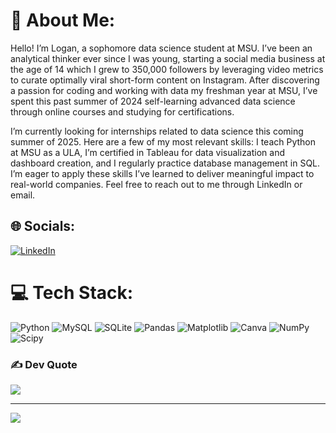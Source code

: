 # 💫 About Me:
Hello! I’m Logan, a sophomore data science student at MSU. I’ve been an analytical thinker ever since I was young, starting a social media business at the age of 14 which I grew to 350,000 followers by leveraging video metrics to curate optimally viral short-form content on Instagram. After discovering a passion for coding and working with data my freshman year at MSU, I’ve spent this past summer of 2024 self-learning advanced data science through online courses and studying for certifications.

I’m currently looking for internships related to data science this coming summer of 2025. Here are a few of my most relevant skills: I teach Python at MSU as a ULA, I’m certified in Tableau for data visualization and dashboard creation, and I regularly practice database management in SQL. I’m eager to apply these skills I’ve learned to deliver meaningful impact to real-world companies. Feel free to reach out to me through LinkedIn or email.<br>


## 🌐 Socials:
[![LinkedIn](https://img.shields.io/badge/LinkedIn-%230077B5.svg?logo=linkedin&logoColor=white)](https://linkedin.com/in/linkedin/i/logan-pearson1) 

# 💻 Tech Stack:
![Python](https://img.shields.io/badge/python-3670A0?style=for-the-badge&logo=python&logoColor=ffdd54) ![MySQL](https://img.shields.io/badge/mysql-4479A1.svg?style=for-the-badge&logo=mysql&logoColor=white) ![SQLite](https://img.shields.io/badge/sqlite-%2307405e.svg?style=for-the-badge&logo=sqlite&logoColor=white) ![Pandas](https://img.shields.io/badge/pandas-%23150458.svg?style=for-the-badge&logo=pandas&logoColor=white) ![Matplotlib](https://img.shields.io/badge/Matplotlib-%23ffffff.svg?style=for-the-badge&logo=Matplotlib&logoColor=black) ![Canva](https://img.shields.io/badge/Canva-%2300C4CC.svg?style=for-the-badge&logo=Canva&logoColor=white) ![NumPy](https://img.shields.io/badge/numpy-%23013243.svg?style=for-the-badge&logo=numpy&logoColor=white) ![Scipy](https://img.shields.io/badge/SciPy-%230C55A5.svg?style=for-the-badge&logo=scipy&logoColor=%white)

### ✍️ Dev Quote
![](https://quotes-github-readme.vercel.app/api?type=horizontal&theme=radical)

---
[![](https://visitcount.itsvg.in/api?id=loganpear&icon=0&color=0)](https://visitcount.itsvg.in)

<!-- Proudly created with GPRM ( https://gprm.itsvg.in ) -->
